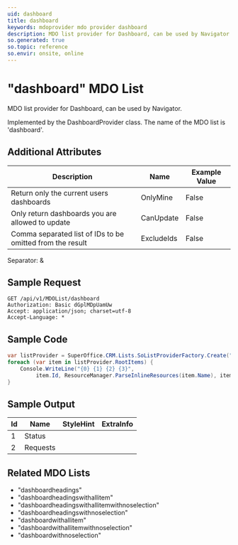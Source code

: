 ```yaml
---
uid: dashboard
title: dashboard
keywords: mdoprovider mdo provider dashboard
description: MDO list provider for Dashboard, can be used by Navigator.
so.generated: true
so.topic: reference
so.envir: onsite, online
---
```


# "dashboard" MDO List
MDO list provider for Dashboard, can be used by Navigator.



Implemented by the <see cref="T:SuperOffice.CRM.Lists.DashboardProvider">DashboardProvider</see> class.
The name of the MDO list is 'dashboard'.

## Additional Attributes

| Description | Name | Example Value |
|-----|-----|------|
|Return only the current users dashboards| OnlyMine|False|
|Only return dashboards you are allowed to update| CanUpdate|False|
|Comma separated list of IDs to be omitted from the result| ExcludeIds|False|

Separator: &





## Sample Request

```http!
GET /api/v1/MDOList/dashboard
Authorization: Basic dGplMDpUamUw
Accept: application/json; charset=utf-8
Accept-Language: *

```

## Sample Code
```cs
var listProvider = SuperOffice.CRM.Lists.SoListProviderFactory.Create("dashboard", forceFlatList: true);
foreach (var item in listProvider.RootItems) {
    Console.WriteLine("{0} {1} {2} {3}", 
         item.Id, ResourceManager.ParseInlineResources(item.Name), item.StyleHint, item.ExtraInfo);
}
```

## Sample Output

|Id   | Name  |StyleHint|ExtraInfo |
| --- | ----- | ------- | -------- |
|1|Status|||
|2|Requests|||


## Related MDO Lists

* "dashboardheadings"
* "dashboardheadingswithallitem"
* "dashboardheadingswithallitemwithnoselection"
* "dashboardheadingswithnoselection"
* "dashboardwithallitem"
* "dashboardwithallitemwithnoselection"
* "dashboardwithnoselection"
